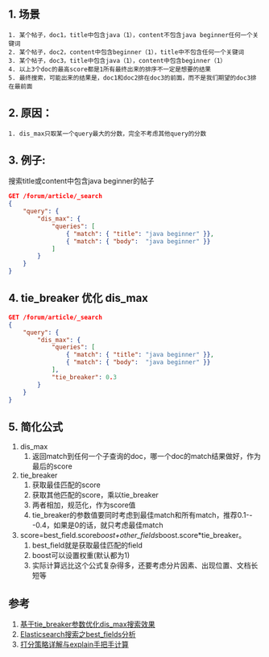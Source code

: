 

## 1. 场景
    1. 某个帖子，doc1，title中包含java（1），content不包含java beginner任何一个关键词
    2. 某个帖子，doc2，content中包含beginner（1），title中不包含任何一个关键词
    3. 某个帖子，doc3，title中包含java（1），content中包含beginner（1）
    4. 以上3个doc的最高score都是1所有最终出来的排序不一定是想要的结果
    5. 最终搜索，可能出来的结果是，doc1和doc2排在doc3的前面，而不是我们期望的doc3排在最前面
## 2. 原因：
    1. dis_max只取某一个query最大的分数，完全不考虑其他query的分数
## 3. 例子:
搜索title或content中包含java beginner的帖子
```json
GET /forum/article/_search
{
    "query": {
        "dis_max": {
            "queries": [
                { "match": { "title": "java beginner" }},
                { "match": { "body":  "java beginner" }}
            ]
        }
    }
}
```
## 4. tie_breaker 优化 dis_max

```json
GET /forum/article/_search
{
    "query": {
        "dis_max": {
            "queries": [
                { "match": { "title": "java beginner" }},
                { "match": { "body":  "java beginner" }}
            ],
            "tie_breaker": 0.3
        }
    }
}
```
## 5. 简化公式

1. dis_max
    1. 返回match到任何一个子查询的doc，哪一个doc的match结果做好，作为最后的score
2. tie_breaker
    1. 获取最佳匹配的score
    2. 获取其他匹配的score，乘以tie_breaker
    3. 两者相加，规范化，作为score值
    4. tie_breaker的参数值要同时考虑到最佳match和所有match，推荐0.1---0.4，如果是0的话，就只考虑最佳match
3. score=best_field.score*boost+other_fields*boost.score*tie_breaker。
    1. best_field就是获取最佳匹配的field
    2. boost可以设置权重(默认都为1)
    3. 实际计算远比这个公式复杂得多，还要考虑分片因素、出现位置、文档长短等


## 参考

1. [基于tie_breaker参数优化dis_max搜索效果](https://blog.csdn.net/qq_27384769/article/details/79645487)
2. [Elasticsearch搜索之best_fields分析](http://www.cnblogs.com/clonen/p/6674922.html)
3. [打分策略详解与explain手把手计算](https://blog.csdn.net/molong1208/article/details/50623948)